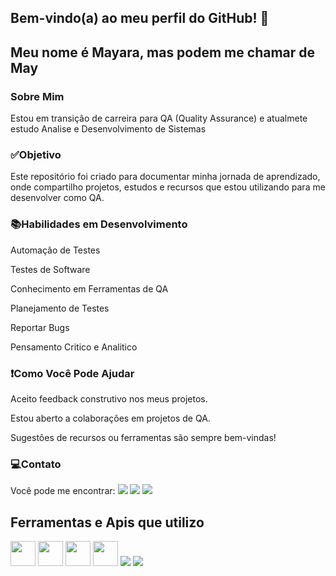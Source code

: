 ## Bem-vindo(a) ao meu perfil do GitHub! 💙
## Meu nome é Mayara, mas podem me chamar de May

### Sobre Mim
Estou em transição de carreira para QA (Quality Assurance) e atualmete estudo Analise e Desenvolvimento de Sistemas

### ✅Objetivo
Este repositório foi criado para documentar minha jornada de aprendizado, onde compartilho projetos, estudos e recursos que estou utilizando para me desenvolver como QA.

### 📚Habilidades em Desenvolvimento
Automação de Testes 

Testes de Software

Conhecimento em Ferramentas de QA

Planejamento de Testes

Reportar Bugs

Pensamento Critico e Analitico

### ❗Como Você Pode Ajudar
Aceito feedback construtivo nos meus projetos.

Estou aberto a colaborações em projetos de QA.

Sugestões de recursos ou ferramentas são sempre bem-vindas!

### 💻Contato
Você pode me encontrar:  <img src="https://img.shields.io/badge/GitHub-100000?style=for-the-badge&logo=github&logoColor=white" /> [<img src="https://img.shields.io/badge/Gmail-D14836?style=for-the-badge&logo=gmail&logoColor=white" />](maya.almeida.22@gmail.com) [<img src="https://img.shields.io/badge/linkedin-%230077B5.svg?&style=for-the-badge&logo=linkedin&logoColor=white" />](https://www.linkedin.com/in/mayara-castro22/) 

## Ferramentas e Apis que utilizo
 <img src="https://cdn.jsdelivr.net/gh/devicons/devicon@latest/icons/cypressio/cypressio-original.svg" width="40" /> <img src="https://cdn.jsdelivr.net/gh/devicons/devicon@latest/icons/cucumber/cucumber-plain.svg" width="40"/> <img src="https://cdn.jsdelivr.net/gh/devicons/devicon@latest/icons/postman/postman-original.svg" width="40"/> <img src="https://cdn.jsdelivr.net/gh/devicons/devicon@latest/icons/vscode/vscode-original-wordmark.svg" width="40" /> <img src="https://img.shields.io/badge/Robot%20Framework-000000?style=for-the-badge&logo=robot-framework&logoColor=white" /> <img src="https://img.shields.io/badge/Microsoft_Excel-217346?style=for-the-badge&logo=microsoft-excel&logoColor=white" />
          
          
        
          
          



         
          
  








